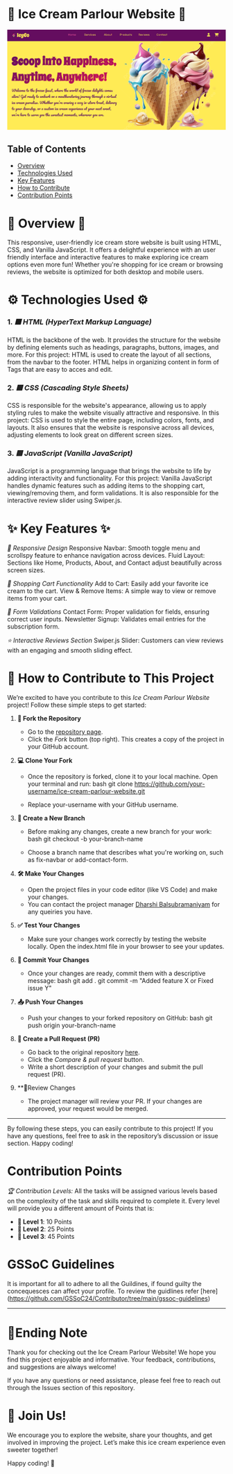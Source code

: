 # 🍦 Ice Cream Parlour Website 🍨
  
 ![Ice Cream Website Screenshot](/Screenshot%202024-10-02%20121926.png) 

 ## Table of Contents
- [Overview](#-overview-)
- [Technologies Used](#-technologies-used-)
- [Key Features](#-key-features-)
- [How to Contribute](#-how-to-contribute-to-this-project-)
- [Contribution Points](#contribution-points)

                                                                 
# 🌟 Overview 🌟
This responsive, user-friendly ice cream store website is built using HTML, CSS, and Vanilla JavaScript. It offers a delightful experience with an user friendly interface and interactive features to make exploring ice cream options even more fun! Whether you're shopping for ice cream or browsing reviews, the website is optimized for both desktop and mobile users.


 #  ⚙️ Technologies Used ⚙️
### 1. *🟧 HTML (HyperText Markup Language)*
HTML is the backbone of the web. It provides the structure for the website by defining elements such as headings, paragraphs, buttons, images, and more. For this project:
HTML is used to create the layout of all sections, from the navbar to the footer. HTML helps in organizing content in form of Tags that are easy to acces and edit. 

### 2. *🟦 CSS (Cascading Style Sheets)*
CSS is responsible for the website's appearance, allowing us to apply styling rules to make the website visually attractive and responsive. In this project:
CSS is used to style the entire page, including colors, fonts, and layouts. It also ensures that the website is responsive across all devices, adjusting elements to look great on different screen sizes.

### 3. *🟨 JavaScript (Vanilla JavaScript)*
JavaScript is a programming language that brings the website to life by adding interactivity and functionality. For this project:
Vanilla JavaScript handles dynamic features such as adding items to the shopping cart, viewing/removing them, and form validations.
It is also responsible for the interactive review slider using Swiper.js.



 # ✨ Key Features ✨
*📱 Responsive Design*
Responsive Navbar: Smooth toggle menu and scrollspy feature to enhance navigation across devices.
Fluid Layout: Sections like Home, Products, About, and Contact adjust beautifully across screen sizes.

*🛒 Shopping Cart Functionality*
Add to Cart: Easily add your favorite ice cream to the cart.
View & Remove Items: A simple way to view or remove items from your cart.

*📝 Form Validations*
Contact Form: Proper validation for fields, ensuring correct user inputs.
Newsletter Signup: Validates email entries for the subscription form.

*⭐ Interactive Reviews Section*
Swiper.js Slider: Customers can view reviews with an engaging and smooth sliding effect.




# 🚀 How to Contribute to This Project

We’re excited to have you contribute to this *Ice Cream Parlour Website* project! Follow these simple steps to get started:

1. **🍴 Fork the Repository**  
   - Go to the [repository page](https://github.com/DharshiBalasubramaniyam/ice-cream-parlour-website).
   - Click the *Fork* button (top right). This creates a copy of the project in your GitHub account.

2. **💻 Clone Your Fork**  
   - Once the repository is forked, clone it to your local machine. Open your terminal and run:
     bash
     git clone https://github.com/your-username/ice-cream-parlour-website.git
     
   - Replace your-username with your GitHub username.

3. **🌿 Create a New Branch** 
   - Before making any changes, create a new branch for your work:
     bash
     git checkout -b your-branch-name
     
   - Choose a branch name that describes what you're working on, such as fix-navbar or add-contact-form.

4. **🛠️ Make Your Changes**
   - Open the project files in your code editor (like VS Code) and make your changes.
   - You can contact the project manager [Dharshi Balsubramaniyam](https://github.com/DharshiBalasubramaniyam) for any queiries you have.

5. **✅ Test Your Changes**
   - Make sure your changes work correctly by testing the website locally. Open the index.html file in your browser to see your updates.

6. **💬 Commit Your Changes** 
   - Once your changes are ready, commit them with a descriptive message:
     bash
     git add .
     git commit -m "Added feature X or Fixed issue Y"
     

7. **📤 Push Your Changes**
   - Push your changes to your forked repository on GitHub:
     bash
     git push origin your-branch-name
     

8. **🔄 Create a Pull Request (PR)** 
   - Go back to the original repository [here](https://github.com/DharshiBalasubramaniyam/ice-cream-parlour-website).
   - Click the *Compare & pull request* button.
   - Write a short description of your changes and submit the pull request (PR).

9. **🔎Review Changes
   - The project manager will review your PR. If your changes are approved, your request would be merged.

---

By following these steps, you can easily contribute to this project! If you have any questions, feel free to ask in the repository’s discussion or issue section. Happy coding!


# Contribution Points 
*🏆 Contribution Levels:*
All the tasks will be assigned various levels based on the complexity of the task and skills required to complete it. Every level will provide you a different amount of Points that is:
- **🥇 Level 1**: 10 Points  
- **🥈 Level 2**: 25 Points  
- **🥉 Level 3**: 45 Points  

# GSSoC Guidelines 

It is important for all to adhere to all the Guildines, if found guilty the concequesces can affect your profile. To review the guidlines refer [here] (https://github.com/GSSoC24/Contributor/tree/main/gssoc-guidelines)

---
# 📄Ending Note
Thank you for checking out the Ice Cream Parlour Website! We hope you find this project enjoyable and informative. Your feedback, contributions, and suggestions are always welcome!

If you have any questions or need assistance, please feel free to reach out through the Issues section of this repository.

# 🌈 Join Us!
We encourage you to explore the website, share your thoughts, and get involved in improving the project. Let’s make this ice cream experience even sweeter together!

Happy coding! 🍦
